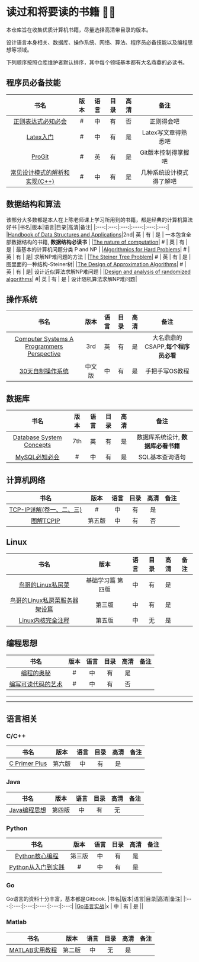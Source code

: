 # 读过和将要读的书籍 :no_good_man:

本仓库旨在收集优质计算机书籍，尽量选择高清带目录的版本。

设计语言本身相关、数据库、操作系统、网络、算法、程序员必备技能以及编程思想等领域。

下列顺序按照仓库维护者默认排序，其中每个领域基本都有大名鼎鼎的必读书。

## 程序员必备技能 
|书名|版本|语言|目录|高清|备注|
|:---:|:---:|:---:|:----:|:---:|:---:|
|[正则表达式必知必会](./Skill/正则表达式必知必会.pdf)|# | 中 | 有 | 否 | 正则得会吧 |
|[Latex入门](./Skill/LaTeX%E5%85%A5%E9%97%A8.pdf) | # | 中 | 有 | 是 | Latex写文章得熟悉吧 |
|[ProGit](./Skill/progit.pdf) | # | 英 | 有 | 是 | Git版本控制得掌握吧 |
|[常见设计模式的解析和实现(C++)](./Skill/%E5%B8%B8%E8%A7%81%E8%AE%BE%E8%AE%A1%E6%A8%A1%E5%BC%8F%E7%9A%84%E8%A7%A3%E6%9E%90%E5%92%8C%E5%AE%9E%E7%8E%B0(C%2B%2B).pdf) | # | 中 | 有 | 是 | 几种系统设计模式得了解吧 |

## 数据结构和算法
该部分大多数都是本人在上陈老师课上学习所用到的书籍，都是经典的计算机算法好书
|书名|版本|语言|目录|高清|备注|
|:---:|:---:|:---:|:----:|:---:|:---:|
|[Handbook of Data Structures and Applications](./Algorithm/Handbook%20of%20Data%20Structures%20and%20Applications%2C%202nd%20Edition-CRC(2018).pdf)|2nd| 英 | 有 | 是 | 一本包含全部数据结构的书籍, **数据结构必读书** |
|[The nature of computation](./Algorithm/The%20nature%20of%20computation.pdf)| # | 英 | 有 | 是 | 最基本的计算机问题分类 P and  NP |
|[Algorithmics for Hard Problems](./Algorithm/Algorithmics%20for%20Hard%20Problems.pdf)| # | 英 | 有 | 是| 求解NP难问题的方法 |
|[The Steiner Tree Problem](./Algorithm/The%20Steiner%20Tree%20Problem.pdf)| # | 英 | 有 | 是 | 图里面的一种结构-Steiner树|
|[The Design of Approximation Algorithms](./Algorithm/The%20Design%20of%20Approximation%20Algorithms%202011.pdf)| # | 英 | 有 | 是| 设计近似算法求解NP难问题 |
|[Design and analysis of randomized algorithms](./Algorithm/Design%20and%20analysis%20of%20randomized%20algorithms.pdf)| #| 英 | 有 | 是 | 设计随机算法求解NP难问题|

## 操作系统
|书名|版本|语言|目录|高清|备注|
|:---:|:---:|:---:|:----:|:---:|:---:|
|[Computer Systems A Programmers Perspective](./OS/Computer_Systems_A_Programmers_Perspective(3rd).pdf) | 3rd | 英 | 有 | 是 | 大名鼎鼎的CSAPP,**每个程序员必看**|
|[30天自制操作系统](./Books/30天自制操作系统.pdf)|中文版| 中 | 有 | 是 | 手把手写OS教程 |

## 数据库
|书名|版本|语言|目录|高清|备注|
|:---:|:---:|:---:|:----:|:---:|:---:|
|[Database System Concepts](./Database/Database%20System%20Concepts%207th.pdf) | 7th | 英 | 有 | 是 | 数据库系统设计, **数据库必看书籍** |
|[MySQL必知必会](./Database/MySQL必知必会.pdf)| # | 中 | 有 | 是 | SQL基本查询语句 |

## 计算机网络
|书名|版本|语言|目录|高清|备注|
|:---:|:---:|:---:|:----:|:---:|:---:|
|[TCP-IP详解(卷一、二、三)](./Network/TCP-IP详解(卷一、二、三).pdf)|# | 中 | 有 | 是||
|[图解TCPIP](./Network/图解TCPIP.pdf)|第五版 | 中 | 有 | 否 ||

## Linux
|书名|版本|语言|目录|高清|备注|
|:---:|:---:|:---:|:----:|:---:|:---:|
|[鸟哥的Linux私房菜](./Linux/鸟哥的Linux私房菜.pdf)|基础学习篇 第四版| 中 | 有 | 是||
|[鸟哥的Linux私房菜服务器架设篇](./Linux/鸟哥的Linux私房菜服务器架设篇.pdf)|第三版 |中| 有 | 是||
|[Linux内核完全注释](./Linux/Linux%E5%86%85%E6%A0%B8%E5%AE%8C%E5%85%A8%E6%B3%A8%E9%87%8A.pdf)|第五版| 中 | 无 | 是 ||

## 编程思想
|书名|版本|语言|目录|高清|备注|
|:---:|:---:|:---:|:----:|:---:|:---:|
|[编程的奥秘](./Thinking/编程的奥秘.pdf)| # | 中 | 有 | 是 ||
|[编写可读代码的艺术](./Thinking/编写可读代码的艺术.pdf)| # | 中 | 有 | 否 ||

---
---

## 语言相关
### C/C++

|书名|版本|语言|目录|高清|备注|
|:---:|:---:|:---:|:----:|:---:|:---:|
|[C Primer Plus](./C++/C-Primer-Plus-zh.pdf)|第六版|中|有|是||


### Java
|书名|版本|语言|目录|高清|备注|
|:---:|:---:|:---:|:----:|:---:|:---:|
|[Java编程思想](./Java/Java编程思想.pdf)|第四版|中|有|无||

### Python
|书名|版本|语言|目录|高清|备注|
|:---:|:---:|:---:|:----:|:---:|:---:|
|[Python核心编程](./Python/Python核心编程.pdf)| 第三版| 中 | 有 | 是 ||
|[Python从入门到实践](./Python/Python从入门到实践.pdf)|# | 中 | 有 | 是||


### Go
Go语言的资料十分丰富，基本都是Gitbook.
|书名|版本|语言|目录|高清|备注|
|:---:|:---:|:---:|:----:|:---:|:---:|
|[Go语言实战](./Go/Go语言实战.pdf)|x | 中 | 有 | 是 ||

### Matlab
|书名|版本|语言|目录|高清|备注|
|:---:|:---:|:---:|:----:|:---:|:---:|
|[MATLAB实用教程](./Matlab/MATLAB%E5%AE%9E%E7%94%A8%E6%95%99%E7%A8%8B.pdf)|第二版| 中 | 无 | 是 ||
